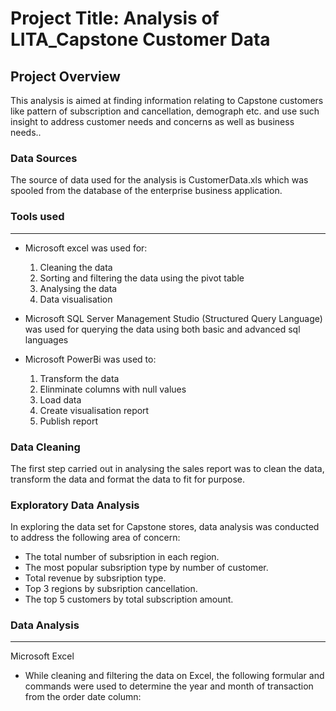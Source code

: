 # Project Title: Analysis of LITA_Capstone Customer Data

## Project Overview

This analysis is aimed at finding information relating to Capstone customers like pattern of subscription and cancellation, demograph etc. and use such insight to address customer needs and concerns as well as business needs..

### Data Sources
The source of data used for the analysis is CustomerData.xls which was spooled from the database of the enterprise business application.

### Tools used
---
- Microsoft excel was used for:
  1. Cleaning the data
  2. Sorting and filtering the data using the pivot table
  3. Analysing the data
  4. Data visualisation
 
- Microsoft SQL Server Management Studio (Structured Query Language) was used for querying the data using both basic and advanced sql languages 
  
- Microsoft PowerBi was used to:
  1. Transform the data
  2. Elinminate columns with null values
  3. Load data
  4. Create visualisation report
  5. Publish report

### Data Cleaning
The first step carried out in analysing the sales report was to clean the data, transform the data and format the data to fit for purpose. 

### Exploratory Data Analysis
In exploring the data set for Capstone stores, data analysis was conducted to address the following area of concern:
- The total number of subsription in each region.
- The most popular subsription type by number of customer.
- Total revenue by subsription type.
- Top 3 regions by subsription cancellation.
- The top 5 customers by total subscription amount.

### Data Analysis
---
Microsoft Excel
- While cleaning and filtering the data on Excel, the following formular and commands were used to determine the year and month of transaction from the order date column:
```excel

